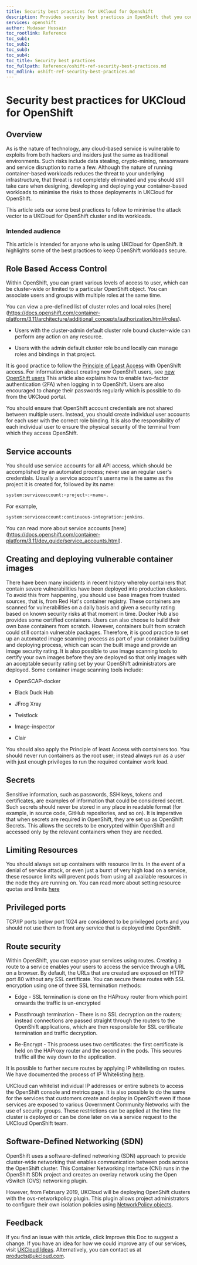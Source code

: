 ```yaml
---
title: Security best practices for UKCloud for Openshift
description: Provides security best practices in OpenShift that you could follow to keep the risk of attack to your UKCloud OpenShift deployment to a minimum 
services: openshift
author: Mudasar Hussain
toc_rootlink: Reference
toc_sub1: 
toc_sub2:
toc_sub3:
toc_sub4:
toc_title: Security best practices
toc_fullpath: Reference/oshift-ref-security-best-practices.md
toc_mdlink: oshift-ref-security-best-practices.md
---
```


# Security best practices for UKCloud for OpenShift

## Overview

As is the nature of technology, any cloud-based service is vulnerable to exploits from both hackers and insiders just the same as traditional environments. Such risks include data stealing, crypto-mining, ransomware and service disruption to name a few. Although the nature of running container-based workloads reduces the threat to your underlying infrastructure, that threat is not completely eliminated and you should still take care when designing, developing and deploying your container-based workloads to minimise the risks to those deployments in UKCloud for OpenShift.

This article sets our some best practices to follow to minimise the attack vector to a UKCloud for OpenShift cluster and its workloads.

### Intended audience

This article is intended for anyone who is using UKCloud for OpenShift. It highlights some of the best practices to keep OpenShift workloads secure.

## Role Based Access Control
Within OpenShift, you can grant various levels of access to user, which can be cluster-wide or limited to a particular OpenShift object. You can associate users and groups with multiple roles at the same time.

You can view a pre-defined list of cluster roles and local roles [here] (https://docs.openshift.com/container-platform/3.11/architecture/additional_concepts/authorization.html#roles).

 - Users with the cluster-admin default cluster role bound cluster-wide can perform any action on any resource.

 - Users with the admin default cluster role bound locally can manage roles and bindings in that project.

It is good practice to follow the [Principle of Least Access](https://en.wikipedia.org/wiki/Principle_of_least_privilege) with OpenShift access. For information about creating new OpenShift users, see [new OpenShift users](https://docs.ukcloud.com/articles/openshift/oshift-how-create-users.html) This article also explains how to enable two-factor authentication (2FA) when logging in to OpenShift. Users are also encouraged to change their passwords regularly which is possible to do from the UKCloud portal.

You should ensure that OpenShift account credentials are not shared between multiple users. Instead, you should create individual user accounts for each user with the correct role binding. It is also the responsibility of each individual user to ensure the physical security of the terminal from which they access OpenShift.

## Service accounts 
You should use service accounts for all API access, which should be accomplished by an automated process; never use an regular user's credentials. Usually a service account's username is the same as the project it is created for, followed by its name: 
```bash
system:serviceaccount:<project>:<name>. 
```
For example,
```bash
system:serviceaccount:continuous-integration:jenkins.
```

You can read more about service accounts [here] (https://docs.openshift.com/container-platform/3.11/dev_guide/service_accounts.html).

## Creating and deploying vulnerable container images
There have been many incidents in recent history whereby containers that contain severe vulnerabilities have been deployed into production clusters. To avoid this from happening, you should use base images from trusted sources, that is, from Red Hat's container registry. These containers are scanned for vulnerabilities on a daily basis and given a security rating based on known security risks at that moment in time. Docker Hub also provides some certified containers. Users can also choose to build their own base containers from scratch. However, containers built from scratch could still contain vulnerable packages. Therefore, it is good practice to set up an automated image scanning process as part of your container building and deploying process, which can scan the built image and provide an image security rating. It is also possible to use image scanning tools to certify your own images before they are deployed so that only images with an acceptable security rating set by your OpenShift administrators are deployed.
Some container image scanning tools include:
  -  OpenSCAP-docker

  -  Black Duck Hub

  -  JFrog Xray

  -  Twistlock

  -  Image-inspector

  -  Clair

You should also apply the Principle of least Access with containers too. You should never run containers as the root user; instead always run as a user with just enough privileges to run the required container work load.

## Secrets
Sensitive information, such as passwords, SSH keys, tokens and certificates, are examples of information that could be considered secret. Such secrets should never be stored in any place in readable format (for example, in source code, GitHub repositories, and so on). It is imperative that when secrets are required in OpenShift, they are set up as OpenShift Secrets. This allows the secrets to be encrypted within OpenShift and accessed only by the relevant containers when they are needed.

## Limiting Resources
You should always set up containers with resource limits. In the event of a denial of service attack, or even just a burst of very high load on a service, these resource limits will prevent pods from using all available resources in the node they are running on. You can read more about setting resource quotas and limits [here](https://docs.openshift.com/container-platform/3.11/dev_guide/compute_resources.html)

## Privileged ports
TCP/IP ports below port 1024 are considered to be privileged ports and you should not use them to front any service that is deployed into OpenShift.

## Route security
Within OpenShift, you can expose your services using routes. Creating a route to a service enables your users to access the service through a URL on a browser. By default, the URLs that are created are exposed on HTTP port 80 without any SSL certificate. You can secure these routes with SSL encryption using one of three SSL termination methods:
 - Edge - SSL termination is done on the HAProxy router from which point onwards the traffic is un-encrypted

 - Passthrough termination - There is no SSL decryption on the routers; instead connections are passed straight through the routers to the OpenShift applications, which are then responsible for SSL certificate termination and traffic decryption.

 - Re-Encrypt - This process uses two certificates: the first certificate is held on the HAProxy router and the second in the pods. This secures traffic all the way down to the application.

It is possible to further secure routes by applying IP whitelisting on routes. We have documented the process of IP Whitelisting [here](https://docs.ukcloud.com/articles/openshift/oshift-how-restrict-access-to-openshift-routes-by-ip-address.html).

UKCloud can whitelist individual IP addresses or entire subnets to access the OpenShift console and metrics page. It is also possible to do the same for the services that customers create and deploy in OpenShift even if those services are exposed to various Government Community Networks with the use of security groups. These restrictions can be applied at the time the cluster is deployed or can be done later on via a service request to the UKCloud OpenShift team.

## Software-Defined Networking (SDN)
OpenShift uses a software-defined networking (SDN) approach to provide cluster-wide networking that enables communication between pods across the OpenShift cluster. This Container Networking Interface (CNI) runs in the OpenShift SDN project and creates an overlay network using the Open vSwitch (OVS) networking plugin.

However, from February 2019, UKCloud will be deploying OpenShift clusters with the ovs-networkpolicy plugin. This plugin allows project administrators to configure their own isolation policies using [NetworkPolicy objects](https://docs.openshift.com/container-platform/3.6/admin_guide/managing_networking.html#admin-guide-networking-networkpolicy).


## Feedback
If you find an issue with this article, click Improve this Doc to suggest a change. If you have an idea for how we could improve any of our services, visit [UKCloud Ideas](https://ideas.ukcloud.com/ideaList?c=09aD0000000PVHx). Alternatively, you can contact us at products@ukcloud.com.